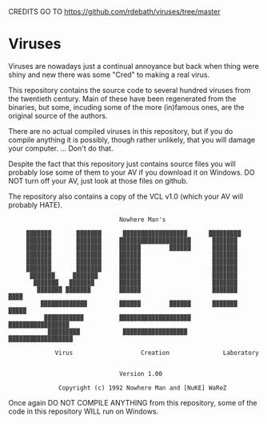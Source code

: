 CREDITS GO TO https://github.com/rdebath/viruses/tree/master


# Viruses

Viruses are nowadays just a continual annoyance but back when thing were shiny and new there was some "Cred" to making a real virus.

This repository contains the source code to several hundred viruses from the twentieth century. Main of these have been regenerated from the binaries, but some, incuding some of the more (in)famous ones, are the original source of the authors.

There are no actual compiled viruses in this repository, but if you do compile anything it is possibly, though rather unlikely, that you will damage your computer. ... Don't do that.

Despite the fact that this repository just contains source files you will probably lose some of them to your AV if you download it on Windows. DO NOT turn off your AV, just look at those files on github.

The repository also contains a copy of the VCL v1.0 (which your AV will probably HATE).
```
                               Nowhere Man's

     ▓▓▓▓▓▓▓       ▓▓▓▓▓▓▓      ▓▓▓▓▓▓▓▓▓▓▓▓▓▓▓▓▓▓      ▓▓▓▓▓▓▓▓▓
     ▓▓▓▓▓▓▓       ▓▓▓▓▓▓▓     ▓▓▓▓▓▓▓▓▓▓▓▓▓▓▓▓▓▓▓▓      ▓▓▓▓▓▓▓
     ▓▓▓▓▓▓▓       ▓▓▓▓▓▓▓     ▓▓▓▓▓▓        ▓▓▓▓▓▓      ▓▓▓▓▓▓▓
     ▓▓▓▓▓▓▓       ▓▓▓▓▓▓▓     ▓▓▓▓▓▓                    ▓▓▓▓▓▓▓
     ▓▓▓▓▓▓▓       ▓▓▓▓▓▓▓     ▓▓▓▓▓▓                    ▓▓▓▓▓▓▓
     ▓▓▓▓▓▓▓       ▓▓▓▓▓▓▓     ▓▓▓▓▓▓                    ▓▓▓▓▓▓▓
      ▓▓▓▓▓▓▓     ▓▓▓▓▓▓▓      ▓▓▓▓▓▓                    ▓▓▓▓▓▓▓
       ▓▓▓▓▓▓▓   ▓▓▓▓▓▓▓       ▓▓▓▓▓▓                    ▓▓▓▓▓▓▓
        ▓▓▓▓▓▓▓ ▓▓▓▓▓▓▓        ▓▓▓▓▓▓                    ▓▓▓▓▓▓▓      ▓▓▓▓
         ▓▓▓▓▓▓▓▓▓▓▓▓▓         ▓▓▓▓▓▓        ▓▓▓▓▓▓      ▓▓▓▓▓▓▓     ▓▓▓▓▓
          ▓▓▓▓▓▓▓▓▓▓▓          ▓▓▓▓▓▓▓▓▓▓▓▓▓▓▓▓▓▓▓▓      ▓▓▓▓▓▓▓▓▓▓▓▓▓▓▓▓▓
           ▓▓▓▓▓▓▓▓▓            ▓▓▓▓▓▓▓▓▓▓▓▓▓▓▓▓▓▓      ▓▓▓▓▓▓▓▓▓▓▓▓▓▓▓▓▓▓

             Virus                   Creation               Laboratory


                               Version 1.00

              Copyright (c) 1992 Nowhere Man and [NuKE] WaReZ

```

Once again DO NOT COMPILE ANYTHING from this repository, some of the code in this repository WILL run on Windows.
